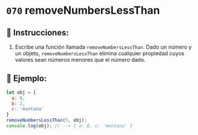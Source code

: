 # `070` removeNumbersLessThan

## 📝 Instrucciones:

1. Escribe una función llamada `removeNumbersLessThan`. Dado un número y un objeto, `removeNumbersLessThan` elimina cualquier propiedad cuyos valores sean números menores que el número dado. 

## 📎 Ejemplo:

```Javascript
let obj = {
  a: 8,
  b: 2,
  c: 'montana'
}
removeNumbersLessThan(5, obj);
console.log(obj); // --> { a: 8, c: 'montana' }
```

